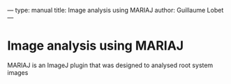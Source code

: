 
—
type: manual
title: Image analysis using MARIAJ
author: Guillaume Lobet
—

# Image analysis using MARIAJ

MARIAJ is an ImageJ plugin that was designed to analysed root system images